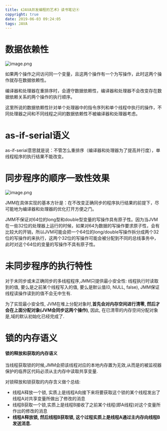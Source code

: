 ```yaml
---
title: 《JAVA并发编程的艺术》读书笔记④
copyright: true
date: 2019-06-03 09:24:05
tags: JAVA
---
```


# 数据依赖性
![image.png](https://upload-images.jianshu.io/upload_images/13918038-11fa21b09576a040.png?imageMogr2/auto-orient/strip%7CimageView2/2/w/1240)

如果两个操作之间访问同一个变量，且这两个操作有一个为写操作，此时这两个操作就存在数据依赖性。

编译器和处理器在重排序时，会遵守数据依赖性，编译器和处理器不会改变存在数据依赖关系的两个操作的执行顺序。

这里所说的数据依赖性针对单个处理器中的指令序列和单个线程中执行的操作，不同处理器之间和不同线程之间的数据依赖性不被编译器和处理器考虑。


# as-if-serial语义

as-if-serial意思就是说：不管怎么重排序（编译器和处理器为了提高并行度），单线程程序的执行结果不能改变。


# 同步程序的顺序一致性效果
![image.png](https://upload-images.jianshu.io/upload_images/13918038-057638a8c7f6a0d5.png?imageMogr2/auto-orient/strip%7CimageView2/2/w/1240)

JMM在具体实现的基本方针是：在不改变正确同步的程序执行结果的前提下，尽可能地为编译器和处理器的优化打开方便之门。


JMM不保证对64位的long型和double型变量的写操作具有原子性。因为当JVM在一些32位的处理器上运行的时候，如果对64为数据的写操作要求原子性，会有比较大的开销，所以JVM可能会把一个64位的long/double写操作拆分成两个32位的写操作的来执行，这两个32位的写操作可能会被分配到不同的总线事务中，此时对这个64位的变量的写操作不具有原子性。

# 未同步程序的执行特性
对于未同步或未正确同步的多线程程序,JMM只提供最小安全性: 线程执行时读取到的值, 要么是之前某个线程写入的值, 要么是默认值(0, NULL, false), JMM保证线程读操作读到的值不会无中生有.

为了实现最小安全性, JVM在堆上分配对象时,**首先会对内存空间进行清零, 然后才会在上面分配对象(JVM会同步这两个操作)**, 因此, 在已清零的内存空间分配对象是,域的默认初始化已经完成了.

# 锁的内存语义
#### 锁的释放和获取的内存语义
当线程获取锁的时候,JMM会把该线程对应的本地内存置为无效,从而是的被监视器保护的临界区代码必须从主内存中读取共享变量.

对锁释放和锁获取的内存含义做个总结:
- 线程A释放一个锁, 实质上是线程A向接下来将要获取这个锁的某个线程发出了线程A对共享变量所做出了修改的消息
- 线程B获取一个锁,实质上是线程B接收了之前某个线程(即A线程)对这个变量所作出的修改的消息
- **线程A释放锁, 然后线程B获取锁, 这个过程实质上是线程A通过主内存向线程B发送消息.**
